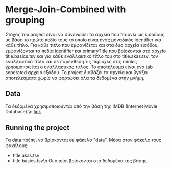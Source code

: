 # Merge-Join-Combined with grouping

Στόχος του project είναι να συνενώσει τα αρχεία που παίρνει ως εισόδους
με βάση το πρώτο πεδίο τους το οποίο είναι ένας μοναδικός identifier για κάθε
τίτλο. Για κάθε τίτλο που εμφανίζεται και στα δύο αρχεία εισόδου, εμφανίζονται
τα πεδία identifier και primaryTitle που βρίσκονται στο αρχείο title.basics.tsv
και για κάθε εναλλακτικό τίτλο του στο title.akas.tsv, τον εναλλακτικό τίτλο
και σε παρένθεση τις περιοχές στις οποίες χρησιμοποιείται ο εναλλακτικός τίτλος.
Το αποτέλεσμα είναι ένα tab seperated αρχείο εξόδου. Το project διαβάζει τα
αρχεία και βγάζει αποτελέσματα χωρίς να φορτώσει όλα τα δεδομένα στην μνήμη.

## Data

Τα δεδομένα χρησιμοποιούνται από την βάση της IMDB (Internet Movie Database).\n
[link](https://www.imdb.com/interfaces/)

## Running the project

Τα data πρέπει να βρίσκονται σε φάκελο "data". Μέσα στον φάκελο τους φακέλους:
* title.akas.tsv
* title.basics.tsv\n
Οι οποίοι βρίσκονται στα δεδομένα της βάσης.
